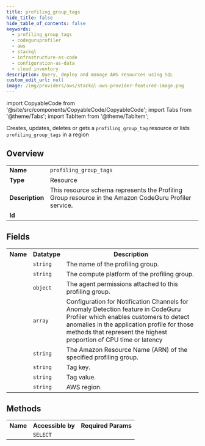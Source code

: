 ```yaml
---
title: profiling_group_tags
hide_title: false
hide_table_of_contents: false
keywords:
  - profiling_group_tags
  - codeguruprofiler
  - aws
  - stackql
  - infrastructure-as-code
  - configuration-as-data
  - cloud inventory
description: Query, deploy and manage AWS resources using SQL
custom_edit_url: null
image: /img/providers/aws/stackql-aws-provider-featured-image.png
---
```


import CopyableCode from '@site/src/components/CopyableCode/CopyableCode';
import Tabs from '@theme/Tabs';
import TabItem from '@theme/TabItem';

Creates, updates, deletes or gets a <code>profiling_group_tag</code> resource or lists <code>profiling_group_tags</code> in a region

## Overview
<table><tbody>
<tr><td><b>Name</b></td><td><code>profiling_group_tags</code></td></tr>
<tr><td><b>Type</b></td><td>Resource</td></tr>
<tr><td><b>Description</b></td><td>This resource schema represents the Profiling Group resource in the Amazon CodeGuru Profiler service.</td></tr>
<tr><td><b>Id</b></td><td><CopyableCode code="aws.codeguruprofiler.profiling_group_tags" /></td></tr>
</tbody></table>

## Fields
<table><tbody><tr><th>Name</th><th>Datatype</th><th>Description</th></tr><tr><td><CopyableCode code="profiling_group_name" /></td><td><code>string</code></td><td>The name of the profiling group.</td></tr>
<tr><td><CopyableCode code="compute_platform" /></td><td><code>string</code></td><td>The compute platform of the profiling group.</td></tr>
<tr><td><CopyableCode code="agent_permissions" /></td><td><code>object</code></td><td>The agent permissions attached to this profiling group.</td></tr>
<tr><td><CopyableCode code="anomaly_detection_notification_configuration" /></td><td><code>array</code></td><td>Configuration for Notification Channels for Anomaly Detection feature in CodeGuru Profiler which enables customers to detect anomalies in the application profile for those methods that represent the highest proportion of CPU time or latency</td></tr>
<tr><td><CopyableCode code="arn" /></td><td><code>string</code></td><td>The Amazon Resource Name (ARN) of the specified profiling group.</td></tr>
<tr><td><CopyableCode code="tag_key" /></td><td><code>string</code></td><td>Tag key.</td></tr>
<tr><td><CopyableCode code="tag_value" /></td><td><code>string</code></td><td>Tag value.</td></tr>
<tr><td><CopyableCode code="region" /></td><td><code>string</code></td><td>AWS region.</td></tr>
</tbody></table>

## Methods

<table><tbody>
  <tr>
    <th>Name</th>
    <th>Accessible by</th>
    <th>Required Params</th>
  </tr>
  <tr>
    <td><CopyableCode code="view" /></td>
    <td><code>SELECT</code></td>
    <td><CopyableCode code="region" /></td>
  </tr>
</tbody></table>








